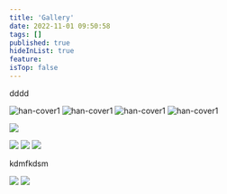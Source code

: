 ```yaml
---
title: 'Gallery'
date: 2022-11-01 09:50:58
tags: []
published: true
hideInList: true
feature: 
isTop: false
---
```

dddd

<!-- more -->

![han-cover1](https://oss.gooood.cn/uploads/2017/08/%E5%8A%9E%E5%85%AC%E5%AE%A41-%E5%89%AF%E6%9C%AC-960x454.jpg)
![han-cover1](https://oss.gooood.cn/uploads/2015/07/_c_PvpxwRlIAPvCVEZjILZXVGjhwmbUJIwDROGc21Ig5l9tvFP__EZcxQ_rjIQmc_WY_oItkLXFzVX7dX464rUmmek3mfDizsKA-960x1179.jpg)
![han-cover1](https://oss.gooood.cn/uploads/2015/07/_c_PvpxwRlIAPvCVEZjILZXVGjhwmbUJIwDROGc21Ig5l9tvFP__EZcxQ_rjIQmc_WY_oItkLXFzVX7dX464rUmmek3mfDizsKA-960x1179.jpg)
![han-cover1](https://oss.gooood.cn/uploads/2015/07/_c_PvpxwRlIAPvCVEZjILZXVGjhwmbUJIwDROGc21Ig5l9tvFP__EZcxQ_rjIQmc_WY_oItkLXFzVX7dX464rUmmek3mfDizsKA-960x1179.jpg)

![](https://zhipenghan.com/post-images/1667498116805.jpg)

![](https://zhipenghan.com/post-images/1667498142264.jfif)
![](https://zhipenghan.com/post-images/1667498149677.png)
![](https://zhipenghan.com/post-images/1667498158274.jpg)


<!-- more -->
kdmfkdsm

![](https://zhipenghan.com/post-images/1667498285368.jpg)
![](https://zhipenghan.com/post-images/1667498287757.jpg)

